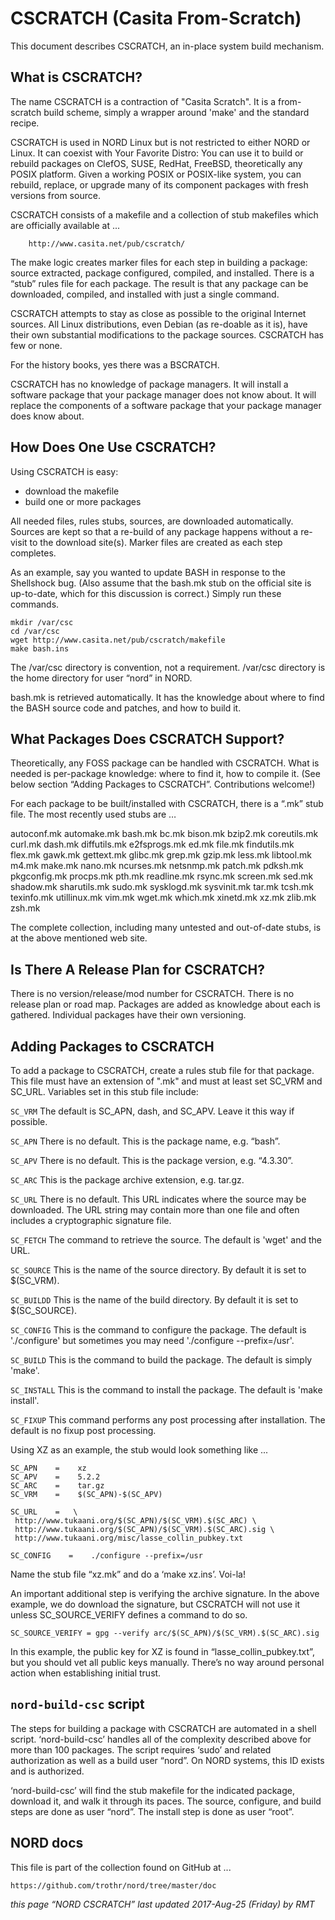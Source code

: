 # CSCRATCH (Casita From-Scratch)

This document describes CSCRATCH, an in-place system build mechanism.

## What is CSCRATCH?

The name CSCRATCH is a contraction of "Casita Scratch". 
It is a from-scratch build scheme, simply a wrapper around 'make' and the standard recipe. 

CSCRATCH is used in NORD Linux but is not restricted to either NORD or Linux. 
It can coexist with Your Favorite Distro: You can use it to build or rebuild 
packages on ClefOS, SUSE, RedHat, FreeBSD, theoretically any POSIX platform. 
Given a working POSIX or POSIX-like system, you can rebuild, replace, 
or upgrade many of its component packages with fresh versions from source. 

CSCRATCH consists of a makefile and a collection of stub makefiles 
which are officially available at ... 

        http://www.casita.net/pub/cscratch/

The make logic creates marker files for each step in building a package: 
source extracted, package configured, compiled, and installed. There is 
a “stub” rules file for each package. The result is that any package 
can be downloaded, compiled, and installed with just a single command. 

CSCRATCH attempts to stay as close as possible to the original Internet 
sources. All Linux distributions, even Debian (as re-doable as it is), 
have their own substantial modifications to the package sources. 
CSCRATCH has few or none. 

For the history books, yes there was a BSCRATCH. 

CSCRATCH has no knowledge of package managers. It will install a software 
package that your package manager does not know about. It will replace 
the components of a software package that your package manager does know about. 


## How Does One Use CSCRATCH?

Using CSCRATCH is easy: 

* download the makefile 
* build one or more packages 

All needed files, rules stubs, sources, are downloaded automatically. 
Sources are kept so that a re-build of any package happens without a 
re-visit to the download site(s). Marker files are created as each 
step completes. 

As an example, say you wanted to update BASH in response to the Shellshock 
bug. (Also assume that the bash.mk stub on the official site is up-to-date, 
which for this discussion is correct.) Simply run these commands. 

    mkdir /var/csc
    cd /var/csc
    wget http://www.casita.net/pub/cscratch/makefile
    make bash.ins

The /var/csc directory is convention, not a requirement. 
/var/csc directory is the home directory for user “nord” in NORD. 

bash.mk is retrieved automatically. 
It has the knowledge about where to find the BASH source code and patches, 
and how to build it. 


## What Packages Does CSCRATCH Support?

Theoretically, any FOSS package can be handled with CSCRATCH. 
What is needed is per-package knowledge: where to find it, how to compile it. 
(See below section “Adding Packages to CSCRATCH”. Contributions welcome!) 

For each package to be built/installed with CSCRATCH, there is a 
“.mk” stub file. The most recently used stubs are … 


 autoconf.mk automake.mk bash.mk bc.mk bison.mk bzip2.mk coreutils.mk curl.mk 
 dash.mk diffutils.mk e2fsprogs.mk ed.mk file.mk findutils.mk flex.mk gawk.mk 
 gettext.mk glibc.mk grep.mk gzip.mk less.mk libtool.mk m4.mk make.mk nano.mk 
 ncurses.mk netsnmp.mk patch.mk pdksh.mk pkgconfig.mk procps.mk pth.mk 
 readline.mk rsync.mk screen.mk sed.mk shadow.mk sharutils.mk sudo.mk 
 sysklogd.mk sysvinit.mk tar.mk tcsh.mk texinfo.mk utillinux.mk vim.mk 
 wget.mk which.mk xinetd.mk xz.mk zlib.mk zsh.mk




The complete collection, including many untested and out-of-date stubs, 
is at the above mentioned web site. 


## Is There A Release Plan for CSCRATCH?

There is no version/release/mod number for CSCRATCH. 
There is no release plan or road map. 
Packages are added as knowledge about each is gathered. 
Individual packages have their own versioning. 


## Adding Packages to CSCRATCH

To add a package to CSCRATCH, create a rules stub file for that package. 
This file must have an extension of ".mk" and must at least set SC_VRM 
and SC_URL.  Variables set in this stub file include: 

`SC_VRM`
The default is SC_APN, dash, and SC_APV. Leave it this way if possible. 

`SC_APN`
There is no default. This is the package name, e.g. “bash”. 

`SC_APV`
There is no default. This is the package version, e.g. “4.3.30”. 

`SC_ARC`
This is the package archive extension, e.g. tar.gz. 

`SC_URL`
There is no default.  This URL indicates where the source may be downloaded. 
The URL string may contain more than one file and often includes a 
cryptographic signature file. 

`SC_FETCH`
The command to retrieve the source. The default is 'wget' and the URL. 

`SC_SOURCE`
This is the name of the source directory. By default it is set to $(SC_VRM). 

`SC_BUILDD`
This is the name of the build directory. By default it is set to $(SC_SOURCE). 

`SC_CONFIG`
This is the command to configure the package. The default is './configure' 
but sometimes you may need './configure --prefix=/usr'. 

`SC_BUILD`
This is the command to build the package. The default is simply 'make'. 

`SC_INSTALL`
This is the command to install the package. The default is 'make install'. 

`SC_FIXUP`
This command performs any post processing after installation. 
The default is no fixup post processing. 

Using XZ as an example, the stub would look something like ... 


    SC_APN    =    xz
    SC_APV    =    5.2.2
    SC_ARC    =    tar.gz
    SC_VRM    =    $(SC_APN)-$(SC_APV)

    SC_URL    =   \
     http://www.tukaani.org/$(SC_APN)/$(SC_VRM).$(SC_ARC) \
     http://www.tukaani.org/$(SC_APN)/$(SC_VRM).$(SC_ARC).sig \
     http://www.tukaani.org/misc/lasse_collin_pubkey.txt

    SC_CONFIG    =    ./configure --prefix=/usr


Name the stub file “xz.mk” and do a ‘make xz.ins’. Voi-la! 


An important additional step is verifying the archive signature. 
In the above example, we do download the signature, but CSCRATCH 
will not use it unless SC_SOURCE_VERIFY defines a command to do so. 

    SC_SOURCE_VERIFY = gpg --verify arc/$(SC_APN)/$(SC_VRM).$(SC_ARC).sig

In this example, the public key for XZ is found in “lasse_collin_pubkey.txt”, 
but you should vet all public keys manually. There’s no way around personal 
action when establishing initial trust. 


## `nord-build-csc` script

The steps for building a package with CSCRATCH are automated in a shell script. 
‘nord-build-csc’ handles all of the complexity described above for 
more than 100 packages. The script requires ‘sudo’ and related authorization 
as well as a build user “nord”. On NORD systems, this ID exists and is authorized. 

‘nord-build-csc’ will find the stub makefile for the indicated package, 
download it, and walk it through its paces. The source, configure, and 
build steps are done as user “nord”. The install step is done as user “root”. 


## NORD docs

This file is part of the collection found on GitHub at ...

    https://github.com/trothr/nord/tree/master/doc

*this page “NORD CSCRATCH” last updated 2017-Aug-25 (Friday) by RMT*


